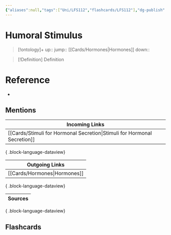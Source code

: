 ```yaml
---
{"aliases":null,"tags":["Uni/LFS112","flashcards/LFS112"],"dg-publish":true,"permalink":"/cards/humoral-stimulus/","dgPassFrontmatter":true}
---
```


# Humoral Stimulus

> [!ontology]+
> up:: 
> jump:: [[Cards/Hormones\|Hormones]]
> down:: 

> [!Definition] Definition

# Reference

- 

## Mentions

| Incoming Links                                                              |
| --------------------------------------------------------------------------- |
| [[Cards/Stimuli for Hormonal Secretion\|Stimuli for Hormonal Secretion]] |

{ .block-language-dataview}

| Outgoing Links                  |
| ------------------------------- |
| [[Cards/Hormones\|Hormones]] |

{ .block-language-dataview}

| Sources |
| ------- |

{ .block-language-dataview}

## Flashcards